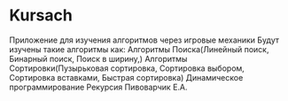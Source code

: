 # Kursach
Приложение для изучения алгоритмов через игровые механики
Будут изучены такие алгоритмы как:
Алгоритмы Поиска(Линейный поиск, Бинарный поиск, Поиск в ширину,)
Алгоритмы Сортировки(Пузырьковая сортировка, Сортировка выбором, Сортировка вставками,  Быстрая сортировка)
Динамическое программирование
Рекурсия
Пивоварчик Е.А.
